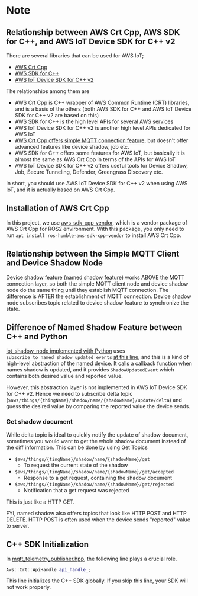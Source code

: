 # Note

## Relationship between AWS Crt Cpp, AWS SDK for C++, and AWS IoT Device SDK for C++ v2

There are several libraries that can be used for AWS IoT;

- [AWS Crt Cpp](https://github.com/awslabs/aws-crt-cpp)
- [AWS SDK for C++](https://github.com/aws/aws-sdk-cpp)
- [AWS IoT Device SDK for C++ v2](https://github.com/aws/aws-iot-device-sdk-cpp-v2)

The relationships among them are

- AWS Crt Cpp is C++ wrapper of AWS Common Runtime (CRT) libraries, and is a basis of the others (both AWS SDK for C++ and AWS IoT Device SDK for C++ v2 are based on this)
- AWS SDK for C++ is the high level APIs for several AWS services
- AWS IoT Device SDK for C++ v2 is another high level APIs dedicated for AWS IoT
- [AWS Crt Cpp offers simple MQTT connection feature](https://github.com/awslabs/aws-crt-cpp/tree/main/include/aws/iot), but doesn't offer advanced features like device shadow, job etc.
- AWS SDK for C++ offers some features for AWS IoT, but basically it is almost the same as AWS Crt Cpp in terms of the APIs for AWS IoT
- AWS IoT Device SDK for C++ v2 offers useful tools for Device Shadow, Job, Secure Tunneling, Defender, Greengrass Discovery etc.

In short, you should use AWS IoT Device SDK for C++ v2 when using AWS IoT, and it is actually based on AWS Crt Cpp.

## Installation of AWS Crt Cpp

In this project, we use [aws_sdk_cpp_vendor](https://github.com/ros2-gbp/aws_sdk_cpp_vendor-release), which is a vendor package of AWS Crt Cpp for ROS2 environment. With this package, you only need to run `apt install ros-humble-aws-sdk-cpp-vendor` to install AWS Crt Cpp.

## Relationship between the Simple MQTT Client and Device Shadow Node

Device shadow feature (named shadow feature) works ABOVE the MQTT connection layer, so both the simple MQTT client node and device shadow node do the same thing until they establish MQTT connection. The difference is AFTER the establishment of MQTT connection. Device shadow node subscribes topic related to device shadow feature to synchronize the state.

## Difference of Named Shadow Feature between C++ and Python

[iot_shadow_node implemented with Python](https://github.com/aws-samples/aws-iot-robot-connectivity-samples-ros2/blob/main/workspace/src/iot_shadow_service/iot_shadow_service/iot_shadow_node.py) uses `subscribe_to_named_shadow_updated_events` [at this line](https://github.com/aws-samples/aws-iot-robot-connectivity-samples-ros2/blob/0ef26465496d964d7ba408ceefb7253b5e9fa131/workspace/src/iot_shadow_service/iot_shadow_service/iot_shadow_node.py#L68), and this is a kind of high-level abstraction of the named device. It calls a callback function when names shadow is updated, and it provides `ShadowUpdatedEvent` which contains both desired value and reported value.

However, this abstraction layer is not implemented in AWS IoT Device SDK for C++ v2. Hence we need to subscribe delta topic (`$aws/things/{thingName}/shadow/name/{shadowName}/update/delta`) and guess the desired value by comparing the reported value the device sends.

### Get shadow document

While delta topic is ideal to quickly notify the update of shadow document, sometimes you would want to get the whole shadow document instead of the diff information. This can be done by using Get Topics

- `$aws/things/{tingName}/shadow/name/{shadowName}/get`
  - To request the current state of the shadow
- `$aws/things/{tingName}/shadow/name/{shadowName}/get/accepted`
  - Response to a get request, containing the shadow document
- `$aws/things/{tingName}/shadow/name/{shadowName}/get/rejected`
  - Notification that a get request was rejected

This is just like a HTTP GET.

FYI, named shadow also offers topics that look like HTTP POST and HTTP DELETE. HTTP POST is often used when the device sends "reported" value to server.

## C++ SDK Initialization

In [mqtt_telemetry_publisher.hpp](https://github.com/ynyBonfennil/aws-iot-robot-connectivity-samples-rclcpp/blob/main/workspace/src/telemetry_mqtt/include/telemetry_mqtt/mqtt_telemetry_publisher.hpp), the following line plays a crucial role.

```cpp
Aws::Crt::ApiHandle api_handle_;
```

This line initializes the C++ SDK globally. If you skip this line, your SDK will not work properly.
